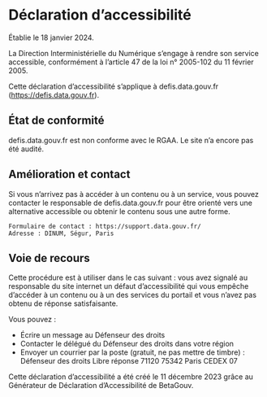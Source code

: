 # Déclaration d’accessibilité

Établie le 18 janvier 2024.

La Direction Interministérielle du Numérique s’engage à rendre son service accessible, conformément à l’article 47 de la loi n° 2005-102 du 11 février 2005.

Cette déclaration d’accessibilité s’applique à defis.data.gouv.fr (https://defis.data.gouv.fr).

## État de conformité

defis.data.gouv.fr est non conforme avec le RGAA. Le site n’a encore pas été audité.

## Amélioration et contact

Si vous n’arrivez pas à accéder à un contenu ou à un service, vous pouvez contacter le responsable de defis.data.gouv.fr pour être orienté vers une alternative accessible ou obtenir le contenu sous une autre forme.

    Formulaire de contact : https://support.data.gouv.fr/
    Adresse : DINUM, Ségur, Paris

## Voie de recours

Cette procédure est à utiliser dans le cas suivant : vous avez signalé au responsable du site internet un défaut d’accessibilité qui vous empêche d’accéder à un contenu ou à un des services du portail et vous n’avez pas obtenu de réponse satisfaisante.

Vous pouvez :

- Écrire un message au Défenseur des droits
- Contacter le délégué du Défenseur des droits dans votre région
- Envoyer un courrier par la poste (gratuit, ne pas mettre de timbre) :
  Défenseur des droits
  Libre réponse 71120 75342 Paris CEDEX 07

Cette déclaration d’accessibilité a été créé le 11 décembre 2023 grâce au Générateur de Déclaration d’Accessibilité de BetaGouv.

